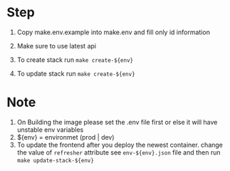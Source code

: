 # Step

1. Copy make.env.example into make.env and fill only id information
2. Make sure to use latest api

3. To create stack run `make create-${env}`
4. To update stack run `make create-${env}`

# Note

1. On Building the image please set the .env file first or else it will have unstable env variables
2. ${env} = environmet (prod | dev)
3. To update the frontend after you deploy the newest container. change the value of `refresher` attribute see `env-${env}.json` file and then run
   `make update-stack-${env}`
